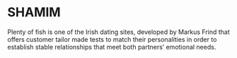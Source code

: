 SHAMIM
======

Plenty of fish is one of the Irish dating sites, developed by Markus Frind that offers customer tailor made tests to match their personalities in order to establish stable relationships that meet both partners’ emotional needs.